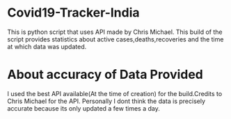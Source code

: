# Covid19-Tracker-India
This is python script that uses API made by Chris Michael.
This build of the script provides statistics about active cases,deaths,recoveries and the time at which data was updated.

# About accuracy of Data Provided
I used the best API available(At the time of creation) for the build.Credits to Chris Michael for the API.
Personally I dont think the data is precisely accurate because its only updated a few times a day.
